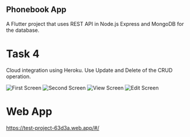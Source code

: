 ## Phonebook App
A Flutter project that uses REST API in Node.js Express and MongoDB for the database. 

# Task 4
Cloud integration using Heroku. Use Update and Delete of the CRUD operation.

![First Screen](/screenflow/firstscreen.png)
![Second Screen](/screenflow/secondscreen.png)
![View Screen](/screenflow/viewscreen.png)
![Edit Screen](/screenflow/editscreen.png)

# Web App
https://test-project-63d3a.web.app/#/
